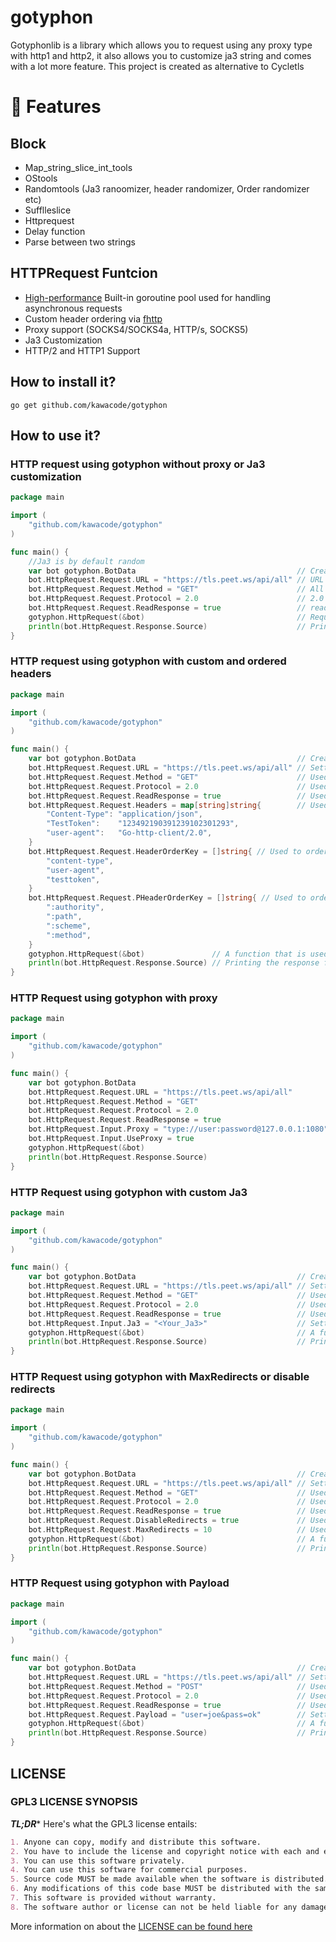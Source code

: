 # gotyphon
Gotyphonlib is a library which allows you to request using any proxy type with http1 and http2, it also allows you to customize ja3 string and comes with a lot more feature. This project is created as alternative to Cycletls

# 🚀 Features

## Block
- Map_string_slice_int_tools
- OStools
- Randomtools (Ja3 ranoomizer, header randomizer, Order randomizer etc)
- Sufflleslice
- Httprequest
- Delay function
- Parse between two strings

## HTTPRequest Funtcion
- [High-performance](#-performance) Built-in goroutine pool used for handling asynchronous requests
- Custom header ordering via [fhttp](https://github.com/useflyent/fhttp)
- Proxy support (SOCKS4/SOCKS4a, HTTP/s, SOCKS5)
- Ja3 Customization
- HTTP/2 and HTTP1 Support
## How to install it?
```
go get github.com/kawacode/gotyphon
```
## How to use it?
### HTTP request using gotyphon without proxy or Ja3 customization
```go
package main

import (
	"github.com/kawacode/gotyphon"
)

func main() {
	//Ja3 is by default random
	var bot gotyphon.BotData                                    // Creating struct
	bot.HttpRequest.Request.URL = "https://tls.peet.ws/api/all" // URL
	bot.HttpRequest.Request.Method = "GET"                      // All method that are supported by fhttp is here supported too
	bot.HttpRequest.Request.Protocol = 2.0                      // 2.0 and 1.1 supported
	bot.HttpRequest.Request.ReadResponse = true                 // readresponse is by default false
	gotyphon.HttpRequest(&bot)                                  // Request
	println(bot.HttpRequest.Response.Source)                    // Print response source code of the request
}

```
### HTTP request using gotyphon with custom and ordered headers
```go
package main

import (
	"github.com/kawacode/gotyphon"
)

func main() {
	var bot gotyphon.BotData                                    // Creating a variable called `bot` and setting it to the type `gotyphon.BotData`.
	bot.HttpRequest.Request.URL = "https://tls.peet.ws/api/all" // Setting the URL of the request.
	bot.HttpRequest.Request.Method = "GET"                      // Used to set the method of the request.
	bot.HttpRequest.Request.Protocol = 2.0                      // Used to set the protocol version of the request.
	bot.HttpRequest.Request.ReadResponse = true                 // Used to read the response from the server.
	bot.HttpRequest.Request.Headers = map[string]string{        // Used to add headers to the request.
		"Content-Type": "application/json",
		"TestToken":    "123492190391239102301293",
		"user-agent":   "Go-http-client/2.0",
	}
	bot.HttpRequest.Request.HeaderOrderKey = []string{ // Used to order the headers in the request.
		"content-type",
		"user-agent",
		"testtoken",
	}
	bot.HttpRequest.Request.PHeaderOrderKey = []string{ // Used to order the Pseudo headers in the request.
		":authority",
		":path",
		":scheme",
		":method",
	}
	gotyphon.HttpRequest(&bot)               // A function that is used to send a request to the server.
	println(bot.HttpRequest.Response.Source) // Printing the response from the server.
}

```
### HTTP Request using gotyphon with proxy
```go
package main

import (
	"github.com/kawacode/gotyphon"
)

func main() {
	var bot gotyphon.BotData                                            // Creating a variable called `bot` and setting it to the type `gotyphon.BotData`.
	bot.HttpRequest.Request.URL = "https://tls.peet.ws/api/all"         // Setting the URL of the request.
	bot.HttpRequest.Request.Method = "GET"                              // Used to set the method of the request.
	bot.HttpRequest.Request.Protocol = 2.0                              // Used to set the protocol version of the request.
	bot.HttpRequest.Request.ReadResponse = true                         // Used to read the response from the server.
	bot.HttpRequest.Input.Proxy = "type://user:password@127.0.0.1:1080" // Setting the proxy of the request. Supported types: "http", "https", "socks4", "socks4a", "socks5"
	bot.HttpRequest.Input.UseProxy = true                               // Used to tell the program to use the proxy.
	gotyphon.HttpRequest(&bot)                                          // A function that is used to send a request to the server.
	println(bot.HttpRequest.Response.Source)                            // Printing the response from the server.
}

```
### HTTP Request using gotyphon with custom Ja3
```go
package main

import (
	"github.com/kawacode/gotyphon"
)

func main() {
	var bot gotyphon.BotData                                    // Creating a variable called `bot` and setting it to the type `gotyphon.BotData`.
	bot.HttpRequest.Request.URL = "https://tls.peet.ws/api/all" // Setting the URL of the request.
	bot.HttpRequest.Request.Method = "GET"                      // Used to set the method of the request.
	bot.HttpRequest.Request.Protocol = 2.0                      // Used to set the protocol version of the request.
	bot.HttpRequest.Request.ReadResponse = true                 // Used to read the response from the server.
	bot.HttpRequest.Input.Ja3 = "<Your_Ja3>"                    // Setting the JA3 fingerprint of the request.
	gotyphon.HttpRequest(&bot)                                  // A function that is used to send a request to the server.
	println(bot.HttpRequest.Response.Source)                    // Printing the response from the server.
}

```
### HTTP Request using gotyphon with MaxRedirects or disable redirects
```go
package main

import (
	"github.com/kawacode/gotyphon"
)

func main() {
	var bot gotyphon.BotData                                    // Creating a variable called `bot` and setting it to the type `gotyphon.BotData`.
	bot.HttpRequest.Request.URL = "https://tls.peet.ws/api/all" // Setting the URL of the request.
	bot.HttpRequest.Request.Method = "GET"                      // Used to set the method of the request.
	bot.HttpRequest.Request.Protocol = 2.0                      // Used to set the protocol version of the request.
	bot.HttpRequest.Request.ReadResponse = true                 // Used to read the response from the server.
	bot.HttpRequest.Request.DisableRedirects = true             // Used to disable redirects from server.
	bot.HttpRequest.Request.MaxRedirects = 10                   // Used to set the max number of redirects allowed from server.
	gotyphon.HttpRequest(&bot)                                  // A function that is used to send a request to the server.
	println(bot.HttpRequest.Response.Source)                    // Printing the response from the server.
}

```
### HTTP Request using gotyphon with Payload
```go
package main

import (
	"github.com/kawacode/gotyphon"
)

func main() {
	var bot gotyphon.BotData                                    // Creating a variable called `bot` and setting it to the type `gotyphon.BotData`.
	bot.HttpRequest.Request.URL = "https://tls.peet.ws/api/all" // Setting the URL of the request.
	bot.HttpRequest.Request.Method = "POST"                     // Used to set the method of the request.
	bot.HttpRequest.Request.Protocol = 2.0                      // Used to set the protocol version of the request.
	bot.HttpRequest.Request.ReadResponse = true                 // Used to read the response from the server.
	bot.HttpRequest.Request.Payload = "user=joe&pass=ok"        // Setting the payload of the request.
	gotyphon.HttpRequest(&bot)                                  // A function that is used to send a request to the server.
	println(bot.HttpRequest.Response.Source)                    // Printing the response from the server.
}
```
## LICENSE
### GPL3 LICENSE SYNOPSIS

**_TL;DR_*** Here's what the GPL3 license entails:

```markdown
1. Anyone can copy, modify and distribute this software.
2. You have to include the license and copyright notice with each and every distribution.
3. You can use this software privately.
4. You can use this software for commercial purposes.
5. Source code MUST be made available when the software is distributed.
6. Any modifications of this code base MUST be distributed with the same license, GPLv3.
7. This software is provided without warranty.
8. The software author or license can not be held liable for any damages inflicted by the software.
```

More information on about the [LICENSE can be found here](http://choosealicense.com/licenses/gpl-3.0/)

